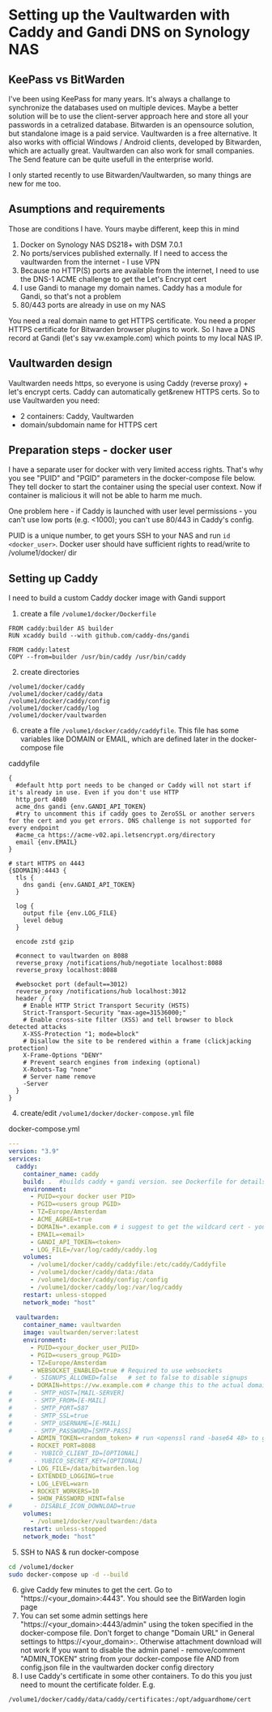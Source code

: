 # Setting up the Vaultwarden with Caddy and Gandi DNS on Synology NAS
## KeePass vs BitWarden
I've been using KeePass for many years. It's always a challange to synchronize the databases used on multiple devices. Maybe a better solution will be to use the client-server approach here and store all your passwords in a cetralized database. Bitwarden is an opensource solution, but standalone image is a paid service. Vaultwarden is a free alternative. It also works with official Windows / Android clients, developed by Bitwarden, which are actually great.
Vaultwarden can also work for small companies. The Send feature can be quite usefull in the enterprise world.

I only started recently to use Bitwarden/Vaultwarden, so many things are new for me too. 

## Asumptions and requirements
Those are conditions I have. Yours maybe different, keep this in mind
1. Docker on Synology NAS DS218+ with DSM 7.0.1
2. No ports/services published externally. If I need to access the vaultwarden from the internet - I use VPN
3. Because no HTTP(S) ports are available from the internet, I need to use the DNS-1 ACME challenge to get the Let's Encrypt cert
4. I use Gandi to manage my domain names. Caddy has a module for Gandi, so that's not a problem
5. 80/443 ports are already in use on my NAS

You need a real domain name to get HTTPS certificate. You need a proper HTTPS certificate for Bitwarden browser plugins to work.
So I have a DNS record at Gandi (let's say vw.example.com) which points to my local NAS IP.  

## Vaultwarden design
Vaultwarden needs https, so everyone is using Caddy (reverse proxy) + let's encrypt certs. Caddy can automatically get&renew HTTPS certs. 
So to use Vaultwarden you need:
* 2 containers: Caddy, Vaultwarden
* domain/subdomain name for HTTPS cert

## Preparation steps - docker user
I have a separate user for docker with very limited access rights. That's why you see "PUID" and "PGID" parameters in the docker-compose file below. They tell docker to start the container using the special user context. Now if container is malicious it will not be able to harm me much. 

One problem here - if Caddy is launched with user level permissions - you can't use low ports (e.g. <1000); you can't use 80/443 in Caddy's config.

PUID is a unique number, to get yours SSH to your NAS and run ```id <docker_user>```. Docker user should have sufficient rights to read/write to /volume1/docker/<container> dir

## Setting up Caddy
I need to build a custom Caddy docker image with Gandi support

1. create a file ```/volume1/docker/Dockerfile```
```
FROM caddy:builder AS builder
RUN xcaddy build --with github.com/caddy-dns/gandi

FROM caddy:latest
COPY --from=builder /usr/bin/caddy /usr/bin/caddy
```

2. create directories 
```
/volume1/docker/caddy
/volume1/docker/caddy/data
/volume1/docker/caddy/config
/volume1/docker/caddy/log
/volume1/docker/vaultwarden
```
6. create a file ```/volume1/docker/caddy/caddyfile```. This file has some variables like DOMAIN or EMAIL, which are defined later in the docker-compose file

caddyfile
```
{
  #default http port needs to be changed or Caddy will not start if it's already in use. Even if you don't use HTTP
  http_port 4080
  acme_dns gandi {env.GANDI_API_TOKEN}
  #try to uncomment this if caddy goes to ZeroSSL or another servers for the cert and you get errors. DNS challenge is not supported for every endpoint
  #acme_ca https://acme-v02.api.letsencrypt.org/directory
  email {env.EMAIL}
}

# start HTTPS on 4443
{$DOMAIN}:4443 {
  tls {
    dns gandi {env.GANDI_API_TOKEN}
  }

  log {
    output file {env.LOG_FILE}
    level debug
  }

  encode zstd gzip

  #connect to vaultwarden on 8088
  reverse_proxy /notifications/hub/negotiate localhost:8088
  reverse_proxy localhost:8088

  #websocket port (default==3012)
  reverse_proxy /notifications/hub localhost:3012
  header / {
    # Enable HTTP Strict Transport Security (HSTS)
    Strict-Transport-Security "max-age=31536000;"
    # Enable cross-site filter (XSS) and tell browser to block detected attacks
    X-XSS-Protection "1; mode=block"
    # Disallow the site to be rendered within a frame (clickjacking protection)
    X-Frame-Options "DENY"
    # Prevent search engines from indexing (optional)
    X-Robots-Tag "none"
    # Server name remove
    -Server
  }
}
```

4. create/edit ```/volume1/docker/docker-compose.yml``` file

docker-compose.yml
```yaml
---
version: "3.9"
services:
  caddy:
    container_name: caddy
    build: .  #builds caddy + gandi version. see Dockerfile for details
    environment:
      - PUID=<your docker user PID>
      - PGID=<users group PGID>
      - TZ=Europe/Amsterdam
      - ACME_AGREE=true
      - DOMAIN=*.example.com # i suggest to get the wildcard cert - you can reuse them in other containers!
      - EMAIL=<email>
      - GANDI_API_TOKEN=<token>
      - LOG_FILE=/var/log/caddy/caddy.log
    volumes:
      - /volume1/docker/caddy/caddyfile:/etc/caddy/Caddyfile
      - /volume1/docker/caddy/data:/data
      - /volume1/docker/caddy/config:/config
      - /volume1/docker/caddy/log:/var/log/caddy
    restart: unless-stopped
    network_mode: "host"
  
  vaultwarden:
    container_name: vaultwarden
    image: vaultwarden/server:latest
    environment:
      - PUID=<your_docker_user_PUID>
      - PGID=<users_group_PGID>
      - TZ=Europe/Amsterdam
      - WEBSOCKET_ENABLED=true # Required to use websockets
#      - SIGNUPS_ALLOWED=false   # set to false to disable signups
      - DOMAIN=https://vw.example.com # change this to the actual domain you use. It should be real & match the certificate issued by Caddy
#      - SMTP_HOST=[MAIL-SERVER]
#      - SMTP_FROM=[E-MAIL]
#      - SMTP_PORT=587
#      - SMTP_SSL=true
#      - SMTP_USERNAME=[E-MAIL]
#      - SMTP_PASSWORD=[SMTP-PASS]
      - ADMIN_TOKEN=<random_token> # run <openssl rand -base64 48> to get random token
      - ROCKET_PORT=8088
#      - YUBICO_CLIENT_ID=[OPTIONAL]
#      - YUBICO_SECRET_KEY=[OPTIONAL]
      - LOG_FILE=/data/bitwarden.log
      - EXTENDED_LOGGING=true
      - LOG_LEVEL=warn
      - ROCKET_WORKERS=10
      - SHOW_PASSWORD_HINT=false
#      - DISABLE_ICON_DOWNLOAD=true
    volumes:
      - /volume1/docker/vaultwarden:/data
    restart: unless-stopped
    network_mode: "host"
```

5. SSH to NAS & run docker-compose

```bash
cd /volume1/docker
sudo docker-compose up -d --build
```

6. give Caddy few minutes to get the cert. Go to "https://<your_domain>:4443". You should see the BitWarden login page
7. You can set some admin settings here "https://<your_domain>:4443/admin" using the token specified in the docker-compose file. Don't forget to change "Domain URL" in General settings to https://<your_domain>:*<port>*. Otherwise attachment download will not work
If you want to disable the admin panel - remove/comment "ADMIN_TOKEN" string from your docker-compose file AND from config.json file in the vaultwarden docker config directory
8. I use Caddy's certificate in some other containers. To do this you just need to mount the certificate folder. 
E.g.
```
/volume1/docker/caddy/data/caddy/certificates:/opt/adguardhome/cert
```
